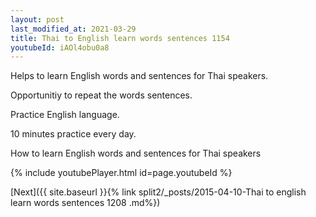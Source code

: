```yaml
---
layout: post
last_modified_at: 2021-03-29
title: Thai to English learn words sentences 1154 
youtubeId: iAOl4obu0a8
---
```

 
 
Helps to learn English words and sentences for Thai speakers.

Opportunitiy to repeat the words sentences. 

Practice English language. 
 
10 minutes practice every day. 
 
How to learn English words and sentences for Thai speakers 
 
{% include youtubePlayer.html id=page.youtubeId %}
 
 
[Next]({{ site.baseurl }}{% link  split2/_posts/2015-04-10-Thai to english learn words sentences 1208 .md%})
 
